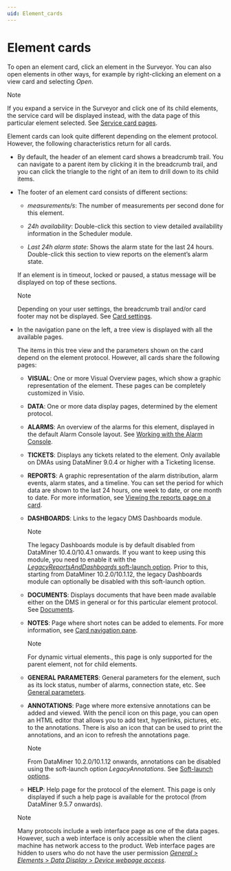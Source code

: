 ```yaml
---
uid: Element_cards
---
```


# Element cards

To open an element card, click an element in the Surveyor. You can also open elements in other ways, for example by right-clicking an element on a view card and selecting *Open*.

> [!NOTE]
> If you expand a service in the Surveyor and click one of its child elements, the service card will be displayed instead, with the data page of this particular element selected. See [Service card pages](xref:Service_card_pages).

Element cards can look quite different depending on the element protocol. However, the following characteristics return for all cards.

- By default, the header of an element card shows a breadcrumb trail. You can navigate to a parent item by clicking it in the breadcrumb trail, and you can click the triangle to the right of an item to drill down to its child items.

- The footer of an element card consists of different sections:

  - *measurements/s*: The number of measurements per second done for this element.

  - *24h availability*: Double-click this section to view detailed availability information in the Scheduler module.

  - *Last 24h alarm state*: Shows the alarm state for the last 24 hours. Double-click this section to view reports on the element’s alarm state.

  If an element is in timeout, locked or paused, a status message will be displayed on top of these sections.

  > [!NOTE]
  > Depending on your user settings, the breadcrumb trail and/or card footer may not be displayed. See [Card settings](xref:User_settings#card-settings).

- In the navigation pane on the left, a tree view is displayed with all the available pages.

  The items in this tree view and the parameters shown on the card depend on the element protocol. However, all cards share the following pages:

  - **VISUAL**: One or more Visual Overview pages, which show a graphic representation of the element. These pages can be completely customized in Visio.

  - **DATA**: One or more data display pages, determined by the element protocol.

  - **ALARMS**: An overview of the alarms for this element, displayed in the default Alarm Console layout. See [Working with the Alarm Console](xref:Working_with_the_Alarm_Console).

  - **TICKETS**: Displays any tickets related to the element. Only available on DMAs using DataMiner 9.0.4 or higher with a Ticketing license.

  - **REPORTS**: A graphic representation of the alarm distribution, alarm events, alarm states, and a timeline. You can set the period for which data are shown to the last 24 hours, one week to date, or one month to date. For more information, see [Viewing the reports page on a card](xref:Viewing_the_reports_page_on_a_card).

  - **DASHBOARDS**: Links to the legacy DMS Dashboards module.

    > [!NOTE]
    > The legacy Dashboards module is by default disabled from DataMiner 10.4.0/10.4.1 onwards.<!-- RN 37786 --> If you want to keep using this module, you need to enable it with the [*LegacyReportsAndDashboards* soft-launch option](xref:Overview_of_Soft_Launch_Options#legacyreportsanddashboards). Prior to this, starting from DataMiner 10.2.0/10.1.12, the legacy Dashboards module can optionally be disabled with this soft-launch option.

  - **DOCUMENTS**: Displays documents that have been made available either on the DMS in general or for this particular element protocol. See [Documents](xref:About_the_Documents_module).

  - **NOTES**: Page where short notes can be added to elements. For more information, see [Card navigation pane](xref:Working_with_cards_in_DataMiner_Cube#card-navigation-pane).

    > [!NOTE]
    > For dynamic virtual elements., this page is only supported for the parent element, not for child elements.

  - **GENERAL PARAMETERS**: General parameters for the element, such as its lock status, number of alarms, connection state, etc. See [General parameters](xref:General_parameters).

  - **ANNOTATIONS**: Page where more extensive annotations can be added and viewed. With the pencil icon on this page, you can open an HTML editor that allows you to add text, hyperlinks, pictures, etc. to the annotations. There is also an icon that can be used to print the annotations, and an icon to refresh the annotations page.

    > [!NOTE]
    > From DataMiner 10.2.0/10.1.12 onwards, annotations can be disabled using the soft-launch option *LegacyAnnotations*. See [Soft-launch options](xref:SoftLaunchOptions).

  - **HELP**: Help page for the protocol of the element. This page is only displayed if such a help page is available for the protocol (from DataMiner 9.5.7 onwards).

  > [!NOTE]
  > Many protocols include a web interface page as one of the data pages. However, such a web interface is only accessible when the client machine has network access to the product. Web interface pages are hidden to users who do not have the user permission [*General* > *Elements* > *Data Display* > *Device webpage access*](xref:DataMiner_user_permissions#general--elements--data-display--device-webpage-access).
